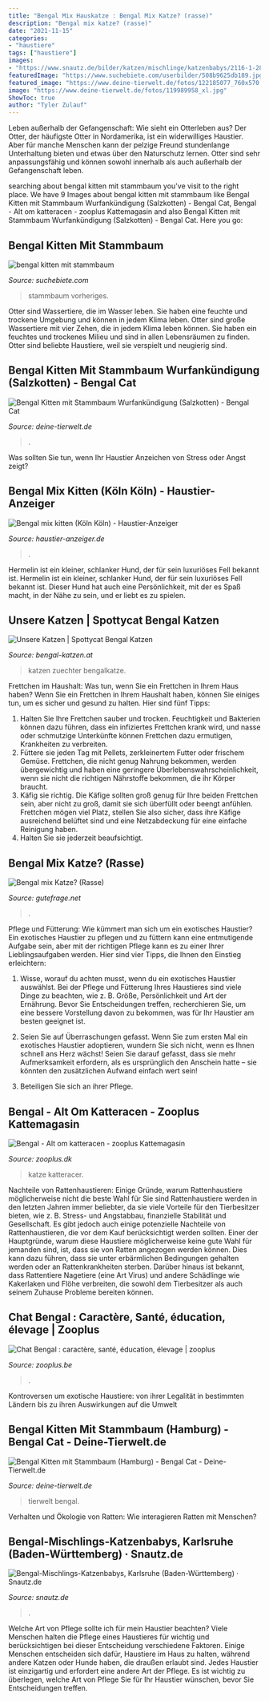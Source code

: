 ```yaml
---
title: "Bengal Mix Hauskatze : Bengal Mix Katze? (rasse)"
description: "Bengal mix katze? (rasse)"
date: "2021-11-15"
categories:
- "haustiere"
tags: ["haustiere"]
images:
- "https://www.snautz.de/bilder/katzen/mischlinge/katzenbabys/2116-1-280x280.jpg"
featuredImage: "https://www.suchebiete.com/userbilder/508b9625db189.jpg"
featured_image: "https://www.deine-tierwelt.de/fotos/122185077_760x570.jpg"
image: "https://www.deine-tierwelt.de/fotos/119989958_xl.jpg"
ShowToc: true
author: "Tyler Zulauf"
---
```



Leben außerhalb der Gefangenschaft: Wie sieht ein Otterleben aus?
Der Otter, der häufigste Otter in Nordamerika, ist ein widerwilliges Haustier. Aber für manche Menschen kann der pelzige Freund stundenlange Unterhaltung bieten und etwas über den Naturschutz lernen. Otter sind sehr anpassungsfähig und können sowohl innerhalb als auch außerhalb der Gefangenschaft leben.

	

		
searching about bengal kitten mit stammbaum you've visit to the right place. We have 9 Images about bengal kitten mit stammbaum like Bengal Kitten mit Stammbaum Wurfankündigung (Salzkotten) - Bengal Cat, Bengal - Alt om katteracen - zooplus Kattemagasin and also Bengal Kitten mit Stammbaum Wurfankündigung (Salzkotten) - Bengal Cat. Here you go:
		
    
## Bengal Kitten Mit Stammbaum

<img loading=lazy src="https://www.suchebiete.com/userbilder/508b9625db189.jpg" onerror="this.onerror=null;this.src='https://tse4.mm.bing.net/th?id=OIP.VWHqDU0FCQhWjFhl4xLn_QHaE8&amp;pid=15.1';" alt="bengal kitten mit stammbaum">

_Source: suchebiete.com_

>stammbaum vorheriges. 

	

Otter sind Wassertiere, die im Wasser leben. Sie haben eine feuchte und trockene Umgebung und können in jedem Klima leben.
Otter sind große Wassertiere mit vier Zehen, die in jedem Klima leben können. Sie haben ein feuchtes und trockenes Milieu und sind in allen Lebensräumen zu finden. Otter sind beliebte Haustiere, weil sie verspielt und neugierig sind.

    
## Bengal Kitten Mit Stammbaum Wurfankündigung (Salzkotten) - Bengal Cat

<img loading=lazy src="https://www.deine-tierwelt.de/fotos/119989958_xl.jpg" onerror="this.onerror=null;this.src='https://tse1.mm.bing.net/th?id=OIP.2SjP3Oizi7uDW2PEGRpBkgHaE7&amp;pid=15.1';" alt="Bengal Kitten mit Stammbaum Wurfankündigung (Salzkotten) - Bengal Cat">

_Source: deine-tierwelt.de_

>. 

	

Was sollten Sie tun, wenn Ihr Haustier Anzeichen von Stress oder Angst zeigt?

    
## Bengal Mix Kitten (Köln Köln) - Haustier-Anzeiger

<img loading=lazy src="https://www.deine-tierwelt.de/fotos/124786854_760x570.jpg" onerror="this.onerror=null;this.src='https://tse1.mm.bing.net/th?id=OIP.qWHULg-3kdlTj6U1t8nIzAHaFj&amp;pid=15.1';" alt="Bengal mix kitten (Köln Köln) - Haustier-Anzeiger">

_Source: haustier-anzeiger.de_

>. 

	

Hermelin ist ein kleiner, schlanker Hund, der für sein luxuriöses Fell bekannt ist.
Hermelin ist ein kleiner, schlanker Hund, der für sein luxuriöses Fell bekannt ist. Dieser Hund hat auch eine Persönlichkeit, mit der es Spaß macht, in der Nähe zu sein, und er liebt es zu spielen.

    
## Unsere Katzen | Spottycat Bengal Katzen

<img loading=lazy src="https://bengal-katzen.at/____impro/1/onewebmedia/Bengalkatze_Zuechter_spottycat_niederoesterreich.jpeg?etag=&quot;8162c-5e5fe062&quot;&amp;sourceContentType=image%2Fjpeg&amp;quality=85" onerror="this.onerror=null;this.src='https://tse1.mm.bing.net/th?id=OIP.rivAWtVCRA6W2UmsMcWy-gHaPb&amp;pid=15.1';" alt="Unsere Katzen | Spottycat Bengal Katzen">

_Source: bengal-katzen.at_

>katzen zuechter bengalkatze. 

	

Frettchen im Haushalt: Was tun, wenn Sie ein Frettchen in Ihrem Haus haben?
Wenn Sie ein Frettchen in Ihrem Haushalt haben, können Sie einiges tun, um es sicher und gesund zu halten. Hier sind fünf Tipps:
1) Halten Sie Ihre Frettchen sauber und trocken. Feuchtigkeit und Bakterien können dazu führen, dass ein infiziertes Frettchen krank wird, und nasse oder schmutzige Unterkünfte können Frettchen dazu ermutigen, Krankheiten zu verbreiten.
2) Füttere sie jeden Tag mit Pellets, zerkleinertem Futter oder frischem Gemüse. Frettchen, die nicht genug Nahrung bekommen, werden übergewichtig und haben eine geringere Überlebenswahrscheinlichkeit, wenn sie nicht die richtigen Nährstoffe bekommen, die ihr Körper braucht.
3) Käfig sie richtig. Die Käfige sollten groß genug für Ihre beiden Frettchen sein, aber nicht zu groß, damit sie sich überfüllt oder beengt anfühlen. Frettchen mögen viel Platz, stellen Sie also sicher, dass ihre Käfige ausreichend belüftet sind und eine Netzabdeckung für eine einfache Reinigung haben.
4) Halten Sie sie jederzeit beaufsichtigt.

    
## Bengal Mix Katze? (Rasse)

<img loading=lazy src="https://images.gutefrage.net/media/fragen/bilder/bengal-mix-katze/0_big.jpg?v=1559550506000" onerror="this.onerror=null;this.src='https://tse2.mm.bing.net/th?id=OIP.RmDxzRSMdwsBZ_JaVWiB_QHaFj&amp;pid=15.1';" alt="Bengal mix Katze? (Rasse)">

_Source: gutefrage.net_

>. 

	

Pflege und Fütterung: Wie kümmert man sich um ein exotisches Haustier?
Ein exotisches Haustier zu pflegen und zu füttern kann eine entmutigende Aufgabe sein, aber mit der richtigen Pflege kann es zu einer Ihrer Lieblingsaufgaben werden. Hier sind vier Tipps, die Ihnen den Einstieg erleichtern:
1. Wisse, worauf du achten musst, wenn du ein exotisches Haustier auswählst. Bei der Pflege und Fütterung Ihres Haustieres sind viele Dinge zu beachten, wie z. B. Größe, Persönlichkeit und Art der Ernährung. Bevor Sie Entscheidungen treffen, recherchieren Sie, um eine bessere Vorstellung davon zu bekommen, was für Ihr Haustier am besten geeignet ist.

2. Seien Sie auf Überraschungen gefasst. Wenn Sie zum ersten Mal ein exotisches Haustier adoptieren, wundern Sie sich nicht, wenn es Ihnen schnell ans Herz wächst! Seien Sie darauf gefasst, dass sie mehr Aufmerksamkeit erfordern, als es ursprünglich den Anschein hatte – sie könnten den zusätzlichen Aufwand einfach wert sein!

3. Beteiligen Sie sich an ihrer Pflege.

    
## Bengal - Alt Om Katteracen - Zooplus Kattemagasin

<img loading=lazy src="http://www.zooplus.dk/magasin/wp-content/uploads/2017/03/fotolia_82719975.jpg" onerror="this.onerror=null;this.src='https://tse2.mm.bing.net/th?id=OIP.2jQyPDOWyRZHYTQ7jxp3fAHaFm&amp;pid=15.1';" alt="Bengal - Alt om katteracen - zooplus Kattemagasin">

_Source: zooplus.dk_

>katze katteracer. 

	

Nachteile von Rattenhaustieren: Einige Gründe, warum Rattenhaustiere möglicherweise nicht die beste Wahl für Sie sind
Rattenhaustiere werden in den letzten Jahren immer beliebter, da sie viele Vorteile für den Tierbesitzer bieten, wie z. B. Stress- und Angstabbau, finanzielle Stabilität und Gesellschaft. Es gibt jedoch auch einige potenzielle Nachteile von Rattenhaustieren, die vor dem Kauf berücksichtigt werden sollten. Einer der Hauptgründe, warum diese Haustiere möglicherweise keine gute Wahl für jemanden sind, ist, dass sie von Ratten angezogen werden können. Dies kann dazu führen, dass sie unter erbärmlichen Bedingungen gehalten werden oder an Rattenkrankheiten sterben. Darüber hinaus ist bekannt, dass Rattentiere Nagetiere (eine Art Virus) und andere Schädlinge wie Kakerlaken und Flöhe verbreiten, die sowohl dem Tierbesitzer als auch seinem Zuhause Probleme bereiten können.

    
## Chat Bengal : Caractère, Santé, éducation, élevage | Zooplus

<img loading=lazy src="https://www.zooplus.be/magazine/wp-content/uploads/2018/02/fotolia_82719975-1-768x582.jpg" onerror="this.onerror=null;this.src='https://tse2.mm.bing.net/th?id=OIP.w8B0Q-p_NAzJTPyODUBFbgHaFn&amp;pid=15.1';" alt="Chat Bengal : caractère, santé, éducation, élevage | zooplus">

_Source: zooplus.be_

>. 

	

Kontroversen um exotische Haustiere: von ihrer Legalität in bestimmten Ländern bis zu ihren Auswirkungen auf die Umwelt

    
## Bengal Kitten Mit Stammbaum (Hamburg) - Bengal Cat - Deine-Tierwelt.de

<img loading=lazy src="https://www.deine-tierwelt.de/fotos/122185077_760x570.jpg" onerror="this.onerror=null;this.src='https://tse1.mm.bing.net/th?id=OIP._xww2lldvJ4_onoB8JrNlAHaFj&amp;pid=15.1';" alt="Bengal Kitten mit Stammbaum (Hamburg) - Bengal Cat - Deine-Tierwelt.de">

_Source: deine-tierwelt.de_

>tierwelt bengal. 

	

Verhalten und Ökologie von Ratten: Wie interagieren Ratten mit Menschen?

    
## Bengal-Mischlings-Katzenbabys, Karlsruhe (Baden-Württemberg) · Snautz.de

<img loading=lazy src="https://www.snautz.de/bilder/katzen/mischlinge/katzenbabys/2116-1-280x280.jpg" onerror="this.onerror=null;this.src='https://tse1.mm.bing.net/th?id=OIP.KksvbcweGWNErdxQd01N4wAAAA&amp;pid=15.1';" alt="Bengal-Mischlings-Katzenbabys, Karlsruhe (Baden-Württemberg) · Snautz.de">

_Source: snautz.de_

>. 

	

Welche Art von Pflege sollte ich für mein Haustier beachten?
Viele Menschen halten die Pflege eines Haustieres für wichtig und berücksichtigen bei dieser Entscheidung verschiedene Faktoren. Einige Menschen entscheiden sich dafür, Haustiere im Haus zu halten, während andere Katzen oder Hunde haben, die draußen erlaubt sind. Jedes Haustier ist einzigartig und erfordert eine andere Art der Pflege. Es ist wichtig zu überlegen, welche Art von Pflege Sie für Ihr Haustier wünschen, bevor Sie Entscheidungen treffen.

